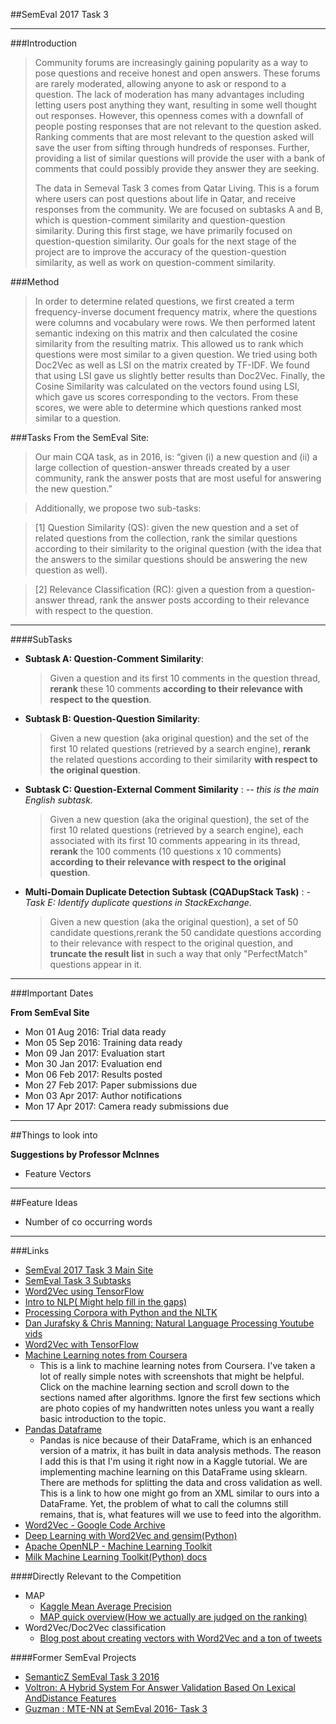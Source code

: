 ##SemEval 2017 Task 3
***

###Introduction
> Community forums are increasingly gaining popularity as a way to pose questions and receive
> honest and open answers.  These forums are rarely moderated, allowing anyone to ask or respond to a question.
> The lack of moderation has many advantages including letting users post anything they want, resulting in
> some well thought out responses.  However, this openness comes with a downfall of people posting
> responses that are not relevant to the question asked.  Ranking comments that are most relevant to the question
> asked will save the user from sifting through hundreds of responses.  Further, providing a list of similar
> questions will provide the user with a bank of comments that could possibly provide they answer they are
> seeking.
>
>	The data in Semeval Task 3 comes from Qatar Living.  This is a forum where users can post questions about
> life in Qatar, and receive responses from the community.  We are focused on subtasks A and B, which is
> question-comment similarity and question-question similarity.  During this first stage, we have primarily
> focused on question-question similarity.  Our goals for the next stage of the project are to improve the
> accuracy of the question-question similarity, as well as work on question-comment similarity.

###Method
>	In order to determine related questions, we first created a term frequency-inverse document
> frequency matrix, where the questions were columns and vocabulary were rows.  We then
> performed latent semantic indexing on this matrix and then calculated the cosine similarity
> from the resulting matrix.  This allowed us to rank which questions were most similar to a given question.
> We tried using both Doc2Vec as well as LSI on the matrix created by TF-IDF.  We found that using LSI
> gave us slightly better results than Doc2Vec.  Finally, the Cosine Similarity was calculated on the vectors
> found using LSI, which gave us scores corresponding to the vectors.  From these scores, we were able to
> determine which questions ranked most similar to a question.


###Tasks
From the SemEval Site:
> Our main CQA task, as in 2016, is:
> “given (i) a new question and (ii) a large collection of question-answer threads created by a user community, rank the 
> answer posts that are most useful for answering the new question.”

> Additionally, we propose two sub-tasks:

> [1] Question Similarity (QS): given the new question and a set of related questions from the collection, rank the similar 
> questions according to their similarity to the original question (with the idea that the answers to the similar
> questions should be answering the new question as well).

> [2] Relevance Classification (RC): given a question from a question-answer thread, rank the answer posts according to 
> their relevance with respect to the question.

***
####SubTasks

* **Subtask A: Question-Comment Similarity**: 
	> Given a question and its first 10 comments in the question thread, **rerank** these 10 comments **according to 
	> their relevance with respect to the question**. 
* **Subtask B: Question-Question Similarity**: 
	> Given a new question (aka original question) and the set of the first 10 related questions (retrieved by a 
	> search engine), **rerank** the related questions according to their similarity **with respect to the original 
	> question**.
* **Subtask C: Question-External Comment Similarity** : *-- this is the main English subtask.* 
	> Given a new question (aka the original question),
	> the set of the first 10 related questions (retrieved by a search engine), each associated with its first 10 
	> comments appearing in its thread, **rerank** the 100 comments (10 questions x 10 comments) **according to their 
	> relevance with respect to the original question**.
* **Multi-Domain Duplicate Detection Subtask (CQADupStack Task)** : - *Task E: Identify duplicate questions in StackExchange.*
	> Given a new question (aka the original question), a set of 50 candidate questions,rerank the 50 candidate 
	> questions according to their relevance with respect to the original question, and **truncate the result list** in 
	> such a way that only "PerfectMatch" questions appear in it.


***

###Important Dates

**From SemEval Site**

* Mon 01 Aug 2016: Trial data ready
* Mon 05 Sep 2016: Training data ready
* Mon 09 Jan 2017: Evaluation start
* Mon 30 Jan 2017: Evaluation end
* Mon 06 Feb 2017: Results posted
* Mon 27 Feb 2017: Paper submissions due
* Mon 03 Apr 2017: Author notifications
* Mon 17 Apr 2017: Camera ready submissions due

***

##Things to look into

**Suggestions by Professor McInnes**
* Feature Vectors

***

##Feature Ideas

* Number of co occurring words

***


###Links

* [SemEval 2017 Task 3 Main Site](http://alt.qcri.org/semeval2017/task3/)
* [SemEval Task 3 Subtasks](http://alt.qcri.org/semeval2017/task3/index.php?id=description-of-tasks)
* [Word2Vec using TensorFlow](https://www.tensorflow.org/versions/r0.10/tutorials/word2vec/index.html)
* [Intro to NLP( Might help fill in the gaps)](http://blog.algorithmia.com/introduction-natural-language-processing-nlp/)
* [Processing Corpora with Python and the NLTK](http://www.freecode.com/articles/processing-corpora-with-python-and-the-natural-language-toolkit)
* [Dan Jurafsky & Chris Manning: Natural Language Processing Youtube vids](https://www.youtube.com/playlist?list=PL6397E4B26D00A269)
* [Word2Vec with TensorFlow](https://www.tensorflow.org/versions/r0.10/tutorials/word2vec/index.html)
* [Machine Learning notes from Coursera](https://1drv.ms/u/s!As9baswMsUtLhDosDxQ2-NRkUQCA) 
	* This is a link to machine learning notes from Coursera. I've taken a lot of really simple notes with screenshots that might be helpful. Click on the machine learning section and scroll down to the sections named after algorithms. Ignore the first few sections which are photo copies of my handwritten notes unless you want a really basic introduction to the topic.
* [Pandas Dataframe](http://stackoverflow.com/questions/28259301/how-to-convert-an-xml-file-to-nice-pandas-dataframe) 
	* Pandas is nice because of their DataFrame, which is an enhanced version of a matrix, it has     built in data analysis methods. The reason I add this is that I'm using it right now in a Kaggle tutorial. We are implementing machine learning on this DataFrame using sklearn. There are methods for splitting the data and cross validation as well. This is a link to how one might go from an XML similar to ours into a DataFrame. Yet, the problem of what to call the columns still remains, that is, what features will we use to feed into the algorithm. 
* [Word2Vec - Google Code Archive](https://code.google.com/archive/p/word2vec/)
* [Deep Learning with Word2Vec and gensim(Python)](http://rare-technologies.com/deep-learning-with-word2vec-and-gensim/)
* [Apache OpenNLP - Machine Learning Toolkit](https://opennlp.apache.org/)
* [Milk Machine Learning Toolkit(Python) docs](https://pythonhosted.org/milk/)


####Directly Relevant to the Competition
* MAP
	* [Kaggle Mean Average Precision](https://www.kaggle.com/wiki/MeanAveragePrecision)
	* [MAP quick overview(How we actually are judged on the ranking)](http://fastml.com/what-you-wanted-to-know-about-mean-average-precision/)
* Word2Vec/Doc2Vec classification
	* [Blog post about creating vectors with Word2Vec and a ton of tweets](https://districtdatalabs.silvrback.com/modern-methods-for-sentiment-analysis)

####Former SemEval Projects
* [SemanticZ SemEval Task 3 2016](http://m-mitchell.com/NAACL-2016/SemEval/pdf/SemEval123.pdf)
* [Voltron: A Hybrid System For Answer Validation Based On Lexical AndDistance Features](http://anthology.aclweb.org/S/S15/S15-2.pdf#page=284)
* [Guzman : MTE-NN at SemEval 2016- Task 3](https://www.researchgate.net/publication/305334825_MTE-NN_at_SemEval-2016_Task_3_Can_Machine_Translation_Evaluation_Help_Community_Question_Answering)

